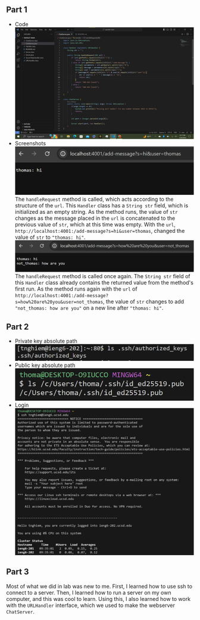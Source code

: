 ## Part 1
* Code <br> 
![Image](ChatServer-Code.png) <br>
* Screenshots <br>
![Image](ChatServer-1.png) <br>
The `handleRequest` method is called, which acts according to the structure of the `url`. This `Handler` class has a `String str` field, which is initialized as an empty string. As the method runs, the value of `str` changes as the message placed in the `url` is concatenated to the previous value of `str`, which at this time was empty. With the `url`, `http://localhost:4001:/add-message?s=hi&user=thomas`, changed the value of `str` to `"thomas: hi"`. 
![Image](ChatServer-2.png) <br>
The `handleRequest` method is called once again. The `String str` field of this `Handler` class already contains the returned value from the method's first run. As the method runs again with the `url` of `http://localhost:4001:/add-message?s=how%20are%20you&user=not_thomas`, the value of `str` changes to add `"not_thomas: how are you"` on a new line after `"thomas: hi"`.
## Part 2
* Private key absolute path
![Image](SSH-Private-Key.png) <br>
* Public key absolute path
![Image](SSH-Public-Key-Fixed.png) <br>
* Login
![Image](login-without-password.png) <br>
## Part 3
Most of what we did in lab was new to me. First, I learned how to use ssh to connect to a server. Then, I learned how to run a server on my own computer, and this was cool to learn. Using this, I also learned how to work with the `URLHandler` interface, which we used to make the webserver `ChatServer`. 
